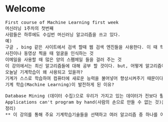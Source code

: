 # Welcome
<pre>
First course of Machine Learning first week
머신러닝 1주차의 첫번째
사람들은 하루에도 수십번 머신러닝 알고리즘을 쓰고 있다.
예)
구글 , bing 같은 사이트에서 검색 할때 웹 검색 엔진들을 사용한다. 이 때 학습 알고리즘 사용
사진이나 동영상 찍을 때 얼굴을 인식하는 것
이메일을 사용할 때 많은 양의 스펨메일 들을 걸러 주는 것
이 강의에서는 최신 알고리즘들에 대해 공부 할 것이다. but, 어떻게 알고리즘이 유도되는지 수학적으로 몰라도 OK
오늘날 기계학습이 왜 사용되고 있을까?
기계가 스스로 학습하여 컴퓨터에 새로운 능력을 불어넣어 향상시켜주기 때문이다.
기계 학습(Machine Learning)이 발전하게 된 이유?<br>
Database Mining (데이터 수집)으로 우리가 가지고 있는 데이터가 전보다 훨씬 많아졌기 때문이다.
Applications can't program by hand(사람의 손으로 만들 수 없는 것)은 기계 학습을 통해 program하는 것이 더 유용하기 때문이다.
정리)
** 이 강의를 통해 주요 기계학습기술들을 선택하고 여러 알고리즘 중 하나를 어떻게 선택해야 하는지 언제 그 알고리즘을 사용하는지 배울 것이다. **
</pre>
